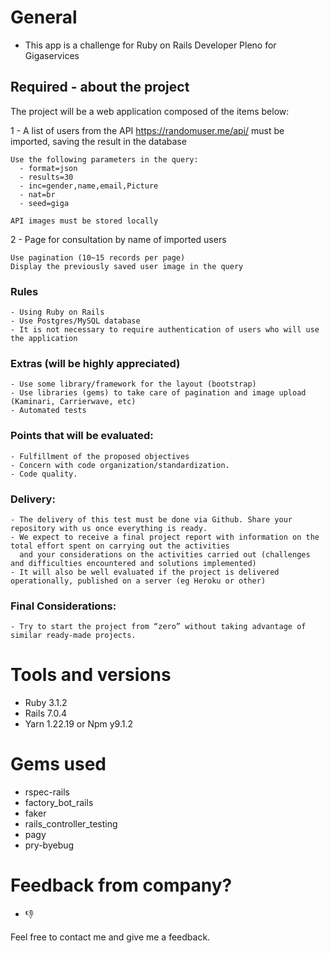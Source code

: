 # General

- This app is a challenge for Ruby on Rails Developer Pleno for Gigaservices

## Required - about the project
 The project will be a web application composed of the items below:

 1 - A list of users from the API https://randomuser.me/api/ must be imported, saving the result in the database

    Use the following parameters in the query:
      - format=json
      - results=30
      - inc=gender,name,email,Picture
      - nat=br
      - seed=giga

    API images must be stored locally

 2 - Page for consultation by name of imported users

    Use pagination (10~15 records per page)
    Display the previously saved user image in the query

 ### Rules

    - Using Ruby on Rails
    - Use Postgres/MySQL database
    - It is not necessary to require authentication of users who will use the application

### Extras (will be highly appreciated)

    - Use some library/framework for the layout (bootstrap)
    - Use libraries (gems) to take care of pagination and image upload (Kaminari, Carrierwave, etc)
    - Automated tests

 ### Points that will be evaluated:

    - Fulfillment of the proposed objectives
    - Concern with code organization/standardization.
    - Code quality.

 ### Delivery:

    - The delivery of this test must be done via Github. Share your repository with us once everything is ready.
    - We expect to receive a final project report with information on the total effort spent on carrying out the activities
      and your considerations on the activities carried out (challenges and difficulties encountered and solutions implemented)
    - It will also be well evaluated if the project is delivered operationally, published on a server (eg Heroku or other)

### Final Considerations:

    - Try to start the project from “zero” without taking advantage of similar ready-made projects.

# Tools and versions

- Ruby 3.1.2
- Rails 7.0.4
- Yarn 1.22.19 or Npm y9.1.2

# Gems used

- rspec-rails
- factory_bot_rails
- faker
- rails_controller_testing
- pagy
- pry-byebug

# Feedback from company?

- :thumbsdown:

Feel free to contact me and give me a feedback.

